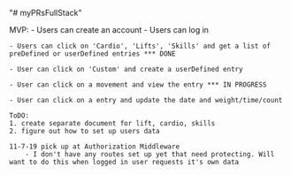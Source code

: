 "# myPRsFullStack" 

MVP: 
    - Users can create an account 
    - Users can log in 

    - Users can click on 'Cardio', 'Lifts', 'Skills' and get a list of preDefined or userDefined entries *** DONE 

    - User can click on 'Custom' and create a userDefined entry

    - User can click on a movement and view the entry *** IN PROGRESS 

    - User can click on a entry and update the date and weight/time/count 

    ToDO:
    1. create separate document for lift, cardio, skills
    2. figure out how to set up users data  

    11-7-19 pick up at Authorization Middleware
        - I don't have any routes set up yet that need protecting. Will want to do this when logged in user requests it's own data 